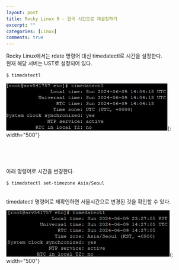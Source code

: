 ```yaml
---
layout: post
title: Rocky Linux 9 - 한국 시간으로 재설정하기
excerpt: ""
categories: [Linux]
comments: true
---
```


Rocky Linux에서는 rdate 명령어 대신 timedatectl로 시간을 설정한다.
<br/>
현재 해당 서버는 UST로 설정되어 있다.
<br/>
```bash
$ timedatectl
```

  ![Smithsonian Image](/img/2024/240609/1.timedatectl.jpg){: width="500"}

<br/>
<br/>
<br/>

아래 명령어로 시간을 변경한다.
<br/>
```bash
$ timedatectl set-timezone Asia/Seoul
```

<br/>
timedatectl 명령어로 재확인하면 서울시간으로 변경된 것을 확인할 수 있다.
<br/>

  ![Smithsonian Image](/img/2024/240609/2.timedatectl.jpg){: width="500"}

<br/>